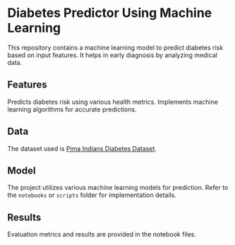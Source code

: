 # Diabetes Predictor Using Machine Learning

This repository contains a machine learning model to predict diabetes risk based on input features. It helps in early diagnosis by analyzing medical data.

## Features

Predicts diabetes risk using various health metrics.
Implements machine learning algorithms for accurate predictions.

## Data

The dataset used is [Pima Indians Diabetes Dataset](https://www.kaggle.com/datasets/uciml/pima-indians-diabetes-database).

## Model

The project utilizes various machine learning models for prediction. Refer to the `notebooks` or `scripts` folder for implementation details.

## Results

Evaluation metrics and results are provided in the notebook files.

